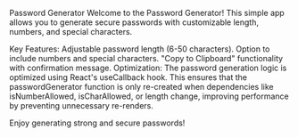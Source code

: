 Password Generator
Welcome to the Password Generator! This simple app allows you to generate secure passwords with customizable length, numbers, and special characters.

Key Features:
Adjustable password length (6-50 characters).
Option to include numbers and special characters.
"Copy to Clipboard" functionality with confirmation message.
Optimization:
The password generation logic is optimized using React's useCallback hook. This ensures that the passwordGenerator function is only re-created when dependencies like isNumberAllowed, isCharAllowed, or length change, improving performance by preventing unnecessary re-renders.

Enjoy generating strong and secure passwords!
